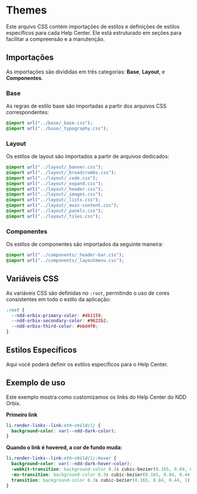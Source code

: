# Themes

Este arquivo CSS contém importações de estilos e definições de estilos específicos para cada Help Center. Ele está estruturado em seções para facilitar a compreensão e a manutenção.

## Importações

As importações são divididas em três categorias: **Base**, **Layout**, e **Componentes**.

### Base

As regras de estilo base são importadas a partir dos arquivos CSS correspondentes:
```css
@import url("../base/_base.css");
@import url("../base/_typography.css");
```
### Layout

Os estilos de layout são importados a partir de arquivos dedicados:
```css
@import url("../layout/_banner.css");
@import url("../layout/_breadcrumbs.css");
@import url("../layout/_code.css");
@import url("../layout/_expand.css");
@import url("../layout/_header.css");
@import url("../layout/_images.css");
@import url("../layout/_lists.css");
@import url("../layout/_main-content.css");
@import url("../layout/_panels.css");
@import url("../layout/_tiles.css");
```

### Componentes

Os estilos de componentes são importados da seguinte maneira:
```css
@import url("../components/_header-bar.css");
@import url("../components/_layoutmenu.css");
```
## Variáveis CSS

As variáveis CSS são definidas no `:root`, permitindo o uso de cores consistentes em todo o estilo da aplicação:
```css
:root {
  --ndd-orbix-primary-color: #4b1159;
  --ndd-orbix-secondary-color: #9622b2;
  --ndd-orbix-third-color: #ebd4f0;
}
```
## Estilos Específicos
Aqui você poderá definir os estilos específicos para o Help Center.

## Exemplo de uso
Este exemplo mostra como customizamos os links do Help Center do NDD Orbix.

**Primeiro link**
```css
li.render-links--link:nth-child(1) {
  background-color: var(--ndd-dark-color);
}
```

**Quando o link é hovered, a cor de fundo muda:**
```css
li.render-links--link:nth-child(1):hover {
  background-color: var(--ndd-dark-hover-color);
  -webkit-transition: background-color 0.3s cubic-bezier(0.165, 0.84, 0.44, 1);
  -ms-transition: background-color 0.3s cubic-bezier(0.165, 0.84, 0.44, 1);
  transition: background-color 0.3s cubic-bezier(0.165, 0.84, 0.44, 1);
}
```